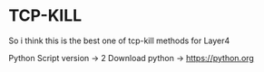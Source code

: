 # TCP-KILL
So i think this is the best one of tcp-kill methods for Layer4

Python Script version -> 2
Download python -> https://python.org
